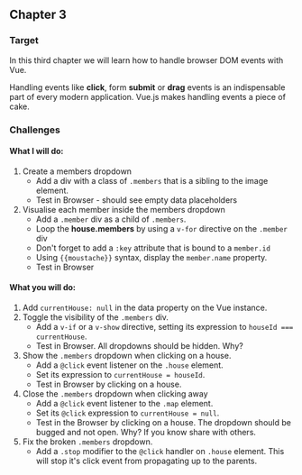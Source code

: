 ## Chapter 3

### Target

In this third chapter we will learn how to handle browser DOM events with Vue. 

Handling events like **click**, form **submit** or **drag** events is an indispensable part of every modern application. Vue.js makes handling events a piece of cake.

### Challenges

#### What I will do:
1. Create a members dropdown
    - Add a div with a class of `.members` that is a sibling to the image element.
    - Test in Browser - should see empty data placeholders
2. Visualise each member inside the members dropdown
    - Add a `.member` div as a child of `.members`.
    - Loop the **house.members** by using a `v-for` directive on the `.member` div
    - Don't forget to add a `:key` attribute that is bound to a `member.id`
    - Using `{{moustache}}` syntax, display the `member.name` property.
    - Test in Browser
    
#### What you will do:
1. Add `currentHouse: null` in the data property on the Vue instance.
2. Toggle the visibility of the `.members` div.
    - Add a `v-if` or a `v-show` directive, setting its expression to `houseId === currentHouse`.
    - Test in Browser. All dropdowns should be hidden. Why?
3. Show the `.members` dropdown when clicking on a house.
    - Add a `@click` event listener on the `.house` element.
    - Set its expression to `currentHouse = houseId`.
    - Test in Browser by clicking on а house.
4. Close the `.members` dropdown when clicking away 
    - Add a `@click` event listener to the `.map` element.
    - Set its `@click` expression to `currentHouse = null`.
    - Test in the Browser by clicking on a house. The dropdown should be bugged and not open. Why? If you know share with others.
5. Fix the broken `.members` dropdown. 
    - Add a `.stop` modifier to the `@click` handler on `.house` element. This will stop it's click event from propagating up to the parents.
